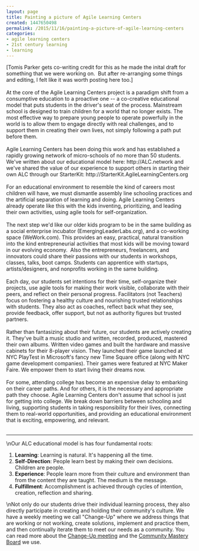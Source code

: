 ```yaml
---
layout: page
title: Painting a picture of Agile Learning Centers
created: 1447650498
permalink: /2015/11/16/painting-a-picture-of-agile-learning-centers
categories:
- agile learning centers
- 21st century learning
- learning
---
```

<div>[Tomis Parker gets co-writing credit for this as he made the inital draft for something that we were working on. &nbsp;But after re-arranging some things and editing, I felt like it was worth posting here too.]</div><div>&nbsp;</div><div>At the core of the Agile Learning Centers project is a paradigm shift from a consumptive education to a proactive one -- a co-creative educational model that puts students in the driver's seat of the process. Mainstream school is designed to train children for a world that no longer exists. The most effective way to prepare young people to operate powerfully in the world is to allow them to engage directly with real challenges, and to support them in creating their own lives, not simply following a path put before them.&nbsp;</div><div>&nbsp;</div><div>Agile Learning Centers has been doing this work and has established a rapidly growing network of micro-schools of no more than 50 students. We've written about our educational model here: http://ALC.network and we've shared the value of our experience to support others in starting their own ALC through our StarterKit: http://StarterKit.AgileLearningCenters.org</div><div>&nbsp;</div><div>For an educational environment to resemble the kind of careers most children will have, we must dismantle assembly line schooling practices and the artificial separation of learning and doing. Agile Learning Centers already operate like this with the kids inventing, prioritizing, and leading their own activities, using agile tools for self-organization.&nbsp;</div><div>&nbsp;</div><div>The next step we'd like our older kids program to be in the same building as a social enterprise incubator (EmergingLeaderLabs.org), and a co-working space (WeWork.com). This provides an easy, practical, natural transition into the kind entrepreneurial activities that most kids will be moving toward in our evolving economy. &nbsp;Also the entrepreneurs, freelancers, and innovators could share their passions with our students in workshops, classes, talks, boot camps. Students can apprentice with startups, artists/designers, and nonprofits working in the same building.&nbsp;</div><div>&nbsp;</div><div>Each day, our students set intentions for their time, self-organize their projects, use agile tools for making their work visible, collaborate with their peers, and reflect on their personal progress. Facilitators (not Teachers) focus on fostering a healthy culture and nourishing trusted relationships with students. They also act as coaches, reflect back what they see, provide feedback, offer support, but not as authority figures but trusted partners.</div><div>&nbsp;</div><div>Rather than fantasizing about their future, our students are actively creating it. They've built a music studio and written, recorded, produced, mastered their own albums. Written video games and built the hardware and massive cabinets for their 8-player vision. They launched their game launched at NYC PlayTest in Microsoft's fancy new Time Square office (along with NYC game development companies). Their games were featured at NYC Maker Faire. We empower them to start living their dreams now. &nbsp;</div><div>&nbsp;</div><div>For some, attending college has become an expensive delay to embarking on their career paths. And for others, it is the necessary and appropriate path they choose. Agile Learning Centers don't assume that school is just for getting into college. We break down barriers between schooling and living, supporting students in taking responsibility for their lives, connecting them to real-world opportunities, and providing an educational environment that is exciting, empowering, and relevant.&nbsp;</div><div>&nbsp;</div><div><hr></div><div>\nOur ALC educational model is has four fundamental roots:</p><ol><li><strong>Learning</strong>: Learning is natural. It's happening all the time.</li><li><strong>Self-Direction</strong>: People learn best by making their own decisions. Children are people.</li><li><strong>Experience</strong>: People learn more from their culture and environment than from the content they are taught. The medium is the message.</li><li><strong>Fulfillment</strong>: Accomplishment is achieved through cycles of intention, creation, reflection and sharing.</li></ol>\nNot only do our students drive their individual learning process, they also directly participate in creating and holding their community's culture. We have a weekly meeting we call "Change-Up" where we address things that are working or not working, create solutions, implement and practice them, and then continually iterate them to meet our needs as a community. You can read more about the <a href="http://everett.agilelearningcenters.org/2015/03/19/alce-tools-change-up-meeting/">Change-Up meeting</a> and the <a href="http://tomis.agilelearningcenters.org/2015/11/02/scaling-trust-a-%E2%88%86-up-to-change-up/">Community Mastery Board</a> we use.</p></div>
